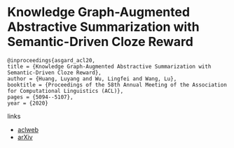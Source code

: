 # Knowledge Graph-Augmented Abstractive Summarization with Semantic-Driven Cloze Reward

```
@inproceedings{asgard_acl20,
title = {Knowledge Graph-Augmented Abstractive Summarization with Semantic-Driven Cloze Reward},
author = {Huang, Luyang and Wu, Lingfei and Wang, Lu},
booktitle = {Proceedings of the 58th Annual Meeting of the Association for Computational Linguistics (ACL)},
pages = {5094--5107},
year = {2020}
```

links
- [aclweb](https://www.aclweb.org/anthology/2020.acl-main.457/)
- [arXiv](https://arxiv.org/abs/2005.01159)
